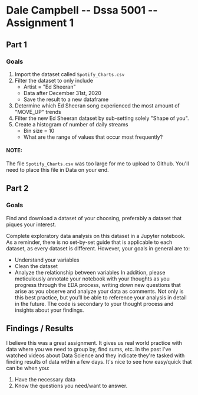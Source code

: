 # Dale Campbell -- Dssa 5001 -- Assignment 1 

## Part 1

### Goals
1. Import the dataset called `Spotify_Charts.csv`
2. Filter the dataset to only include
    + Artist = "Ed Sheeran"
    + Data after December 31st, 2020
    + Save the result to a new dataframe
3. Determine which Ed Sheeran song experienced the most amount of "MOVE_UP" trends
4. Filter the new Ed Sheeran dataset by sub-setting solely "Shape of you". 
5. Create a histogram of number of daily streams
    + Bin size = 10
    + What are the range of values that occur most frequently? 


#### NOTE:
The file `Spotify_Charts.csv` was too large for me to upload to Github. You'll need to place this file in Data on your end. 

## Part 2

### Goals
Find and download a dataset of your choosing, preferably a dataset that piques your interest.  
 
Complete exploratory data analysis on this dataset in a Jupyter notebook. As a reminder, there is 
no set-by-set guide that is applicable to each dataset, as every dataset is different. However, your 
goals in general are to: 
- Understand your variables 
- Clean the dataset 
- Analyze the relationship between variables 
In addition, please meticulously annotate your notebook with your thoughts as you progress 
through the EDA process, writing down new questions that arise as you observe and analyze your 
data as comments. Not only is this best practice, but you’ll be able to reference your analysis in 
detail in the future. The code is secondary to your thought process and insights about your 
findings. 


## Findings / Results
I believe this was a great assignment. It gives us real world practice with data where you we need to group by, find sums, etc. In the past I've watched videos about Data Science and they indicate they're tasked with finding results of data within a few days. It's nice to see how easy/quick that can be when you:
1. Have the necessary data
2. Know the questions you need/want to answer. 